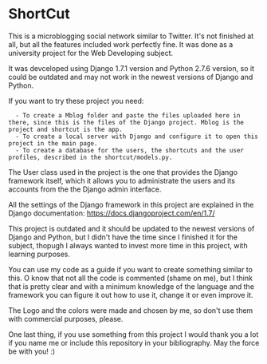# ShortCut
This is a microblogging social network similar to Twitter. It's not finished at all, but all the features included work perfectly fine. It was done as a university project for the Web Developing subject. 

It was devceloped using Django 1.7.1 version and Python 2.7.6 version, so it could be outdated and may not work in the newest versions of Django and Python.

If you want to try these project you need:

      - To create a Mblog folder and paste the files uploaded here in there, since this is the files of the Django project. Mblog is the           project and shortcut is the app.
      - To create a local server with Django and configure it to open this project in the main page. 
      - To create a database for the users, the shortcuts and the user profiles, described in the shortcut/models.py.

The User class used in the project is the one that provides the Django framework itself, which it allows you to administrate the users and its accounts from the the Django admin interface.

All the settings of the Django framework in this project are explained in the Django documentation: https://docs.djangoproject.com/en/1.7/

This project is outdated and it should be updated to the newest versions of Django and Python, but I didn't have the time since I finished it for the subject, thopugh I always wanted to invest more time in this project, with learning purposes. 

You can use my code as a guide if you want to create something similar to this. O know that not all the code is commented (shame on me), but I think that is pretty clear and with a minimum knowledge of the language and the framework you can figure it out how to use it, change it or even improve it. 

The Logo and the colors were made and chosen by me, so don't use them with commercial purposes, please. 

One last thing, if you use something from this project I would thank you a lot if you name me or include this repository in your bibliography. May the force be with you! :)
